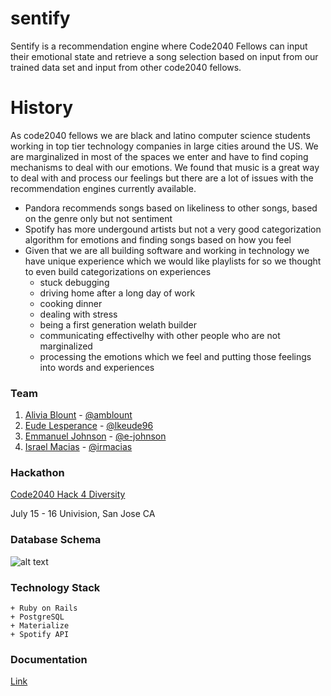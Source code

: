 # sentify
Sentify is a recommendation engine where Code2040 Fellows can input their emotional state and retrieve a song selection based on input from our trained data set and input from other code2040 fellows. 

# History
As code2040 fellows we are black and latino computer science students working in top tier technology companies in large cities around the US. We are marginalized in most of the spaces we enter and have to find coping mechanisms to deal with our emotions. We found that music is a great way to deal with and process our feelings but there are a lot of issues with the recommendation engines currently available.

+ Pandora recommends songs based on likeliness to other songs, based on the genre only but not sentiment
+ Spotify has more undergound artists but not a very good categorization algorithm for emotions and finding songs based on how you feel
+ Given that we are all building software and working in technology we have unique experience which we would like playlists for so we thought to even build categorizations on experiences
    + stuck debugging
    + driving home after a long day of work
    + cooking dinner
    + dealing with stress
    + being a first generation welath builder
    + communicating effectivelhy with other people who are not marginalized
    + processing the emotions which we feel and putting those feelings into words and experiences

### Team
1. [Alivia Blount](https://www.linkedin.com/in/aliviablount/) - [@amblount](https://github.com/amblount)
2. [Eude Lesperance](https://www.linkedin.com/in/lkeude96/) - [@lkeude96](https://github.com/lkeude96)
3. [Emmanuel Johnson](https://www.linkedin.com/in/johnsonemmanuel/) - [@e-johnson](https://github.com/e-johnson)
4. [Israel Macias](https://www.linkedin.com/in/israel-m-a0b648107/) - [@irmacias](https://github.com/irmacias)

### Hackathon
[Code2040 Hack 4 Diversity](https://buildinginclusively2017.devpost.com)

July 15 - 16 Univision, San Jose CA


### Database Schema
![alt text](https://github.com/lkeude96/sentify/blob/master/wireframe/schema.png)

### Technology Stack
    + Ruby on Rails
    + PostgreSQL
    + Materialize
    + Spotify API
    
### Documentation
[Link](https://docs.google.com/document/d/1186dL4Rv4GghZgcsiTjm01yB8-t3qoVRvHwkaNhZN-g/edit?usp=sharing)
